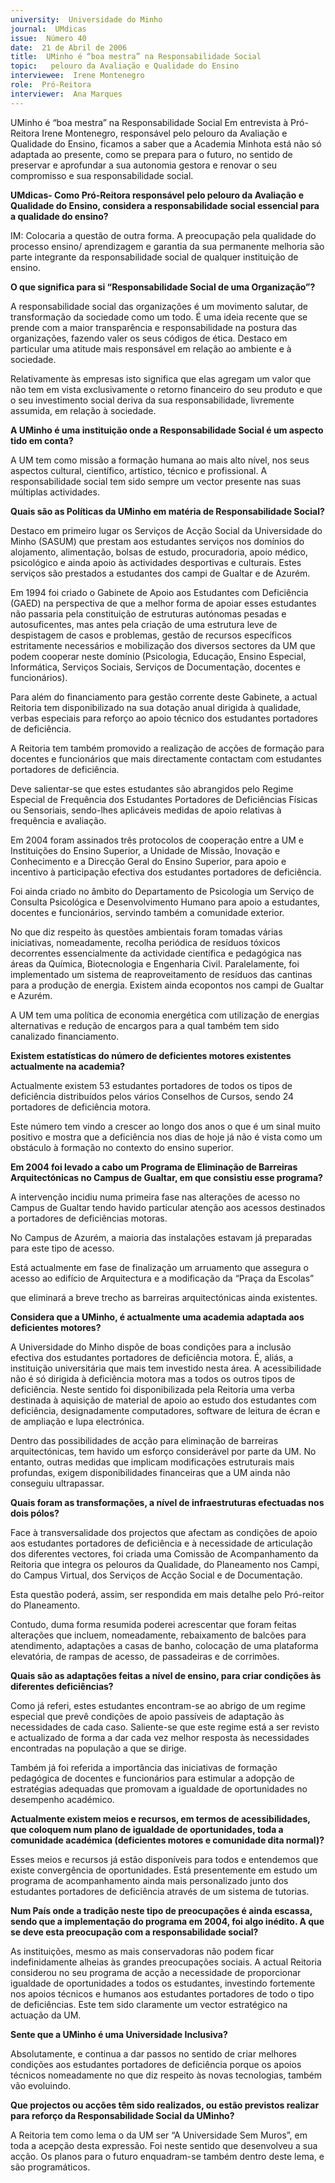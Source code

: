 ```yaml
---
university:  Universidade do Minho
journal:  UMdicas
issue:  Número 40
date:  21 de Abril de 2006
title:  UMinho é “boa mestra” na Responsabilidade Social
topic:   pelouro da Avaliação e Qualidade do Ensino
interviewee:  Irene Montenegro
role:  Pró-Reitora
interviewer:  Ana Marques
---
```

 UMinho é “boa mestra” na Responsabilidade Social Em entrevista à Pró-Reitora Irene Montenegro, responsável pelo pelouro da Avaliação e Qualidade do Ensino, ficamos a saber que a Academia Minhota está não só adaptada  ao presente, como se prepara para o futuro, no sentido de preservar e aprofundar a sua autonomia gestora e renovar o seu compromisso e sua responsabilidade social.

**UMdicas- Como Pró-Reitora responsável pelo pelouro da Avaliação e Qualidade do Ensino, considera a responsabilidade social essencial para a qualidade do ensino?**

 IM: Colocaria a questão de outra forma. A preocupação pela qualidade do processo ensino/ aprendizagem e garantia da sua permanente melhoria são parte integrante da responsabilidade social de qualquer instituição de ensino.

**O que significa para si “Responsabilidade Social de uma Organização”?**

 A responsabilidade social das organizações é um movimento salutar, de transformação da sociedade como um todo. É uma ideia recente que se prende com a maior transparência e responsabilidade na postura das organizações, fazendo valer os seus códigos de ética. Destaco em particular uma atitude mais responsável em relação ao ambiente e à sociedade.

 Relativamente às empresas isto significa que elas agregam um valor que não tem em vista exclusivamente o retorno financeiro do seu produto e que o seu investimento social deriva da sua responsabilidade, livremente assumida, em relação à sociedade.

**A UMinho é uma instituição onde a Responsabilidade Social é um aspecto tido em conta?**

 A UM tem como missão a formação humana ao mais alto nível, nos seus aspectos cultural, científico, artístico, técnico e profissional. A responsabilidade social tem sido sempre um vector presente nas suas múltiplas actividades.

**Quais são as Políticas da UMinho em matéria de Responsabilidade Social?**

 Destaco em primeiro lugar os Serviços de Acção Social da Universidade do Minho (SASUM) que prestam aos estudantes serviços nos domínios do alojamento, alimentação, bolsas de estudo, procuradoria, apoio médico, psicológico e ainda apoio às actividades desportivas e culturais. Estes serviços são prestados a estudantes dos campi de Gualtar e de Azurém.

 Em 1994 foi criado o Gabinete de Apoio aos Estudantes com Deficiência (GAED) na perspectiva de que a melhor forma de apoiar esses estudantes não passaria pela constituição de estruturas autónomas pesadas e autosuficentes, mas antes pela criação de uma estrutura leve de despistagem de casos e problemas, gestão de recursos específicos estritamente necessários e mobilização dos diversos sectores da UM que podem cooperar neste domínio (Psicologia, Educação, Ensino Especial, Informática, Serviços Sociais, Serviços de Documentação, docentes e funcionários).

 Para além do financiamento para gestão corrente deste Gabinete, a actual Reitoria tem disponibilizado na sua dotação anual dirigida à qualidade, verbas especiais para reforço ao apoio técnico dos estudantes portadores de deficiência.

 A Reitoria tem também promovido a realização de acções de formação para docentes e funcionários que mais directamente contactam com estudantes portadores de deficiência.

 Deve salientar-se que estes estudantes são abrangidos pelo Regime Especial de Frequência dos Estudantes Portadores de Deficiências Físicas ou Sensoriais, sendo-lhes aplicáveis medidas de apoio relativas à frequência e avaliação.

 Em 2004 foram assinados três protocolos de cooperação entre a UM e Instituições do Ensino Superior, a Unidade de Missão, Inovação e Conhecimento e a Direcção Geral do Ensino Superior, para apoio e incentivo à participação efectiva dos estudantes portadores de deficiência.

 Foi ainda criado no âmbito do Departamento de Psicologia um Serviço de Consulta Psicológica e Desenvolvimento Humano para apoio a estudantes, docentes e funcionários, servindo também a comunidade exterior.

 No que diz respeito às questões ambientais foram tomadas várias iniciativas, nomeadamente, recolha periódica de resíduos tóxicos decorrentes essencialmente da actividade científica e pedagógica nas áreas da Química, Biotecnologia e Engenharia Civil. Paralelamente, foi implementado um sistema de reaproveitamento de resíduos das cantinas para a produção de energia. Existem ainda ecopontos nos campi de Gualtar e Azurém.

 A UM tem uma política de economia energética com utilização de energias alternativas e redução de encargos para a qual também tem sido canalizado financiamento.

**Existem estatísticas do número de deficientes motores existentes actualmente na academia?**

 Actualmente existem 53 estudantes portadores de todos os tipos de deficiência distribuídos pelos vários Conselhos de Cursos, sendo 24 portadores de deficiência motora.

 Este número tem vindo a crescer ao longo dos anos o que é um sinal muito positivo e mostra que a deficiência nos dias de hoje já não é vista como um obstáculo à formação no contexto do ensino superior.

**Em 2004 foi levado a cabo um Programa de Eliminação de Barreiras Arquitectónicas no Campus de Gualtar, em que consistiu esse programa?**

 A intervenção incidiu numa primeira fase nas alterações de acesso no Campus de Gualtar tendo havido particular atenção aos acessos destinados a portadores de deficiências motoras.

 No Campus de Azurém, a maioria das instalações estavam já preparadas para este tipo de acesso.

 Está actualmente em fase de finalização um arruamento que assegura o acesso ao edifício de Arquitectura e a modificação da “Praça da Escolas”

 que eliminará a breve trecho as barreiras arquitectónicas ainda existentes.

**Considera que a UMinho, é actualmente uma academia adaptada aos deficientes motores?**

 A Universidade do Minho dispõe de boas condições para a inclusão efectiva dos estudantes portadores de deficiência motora. É, aliás, a instituição universitária que mais tem investido nesta área. A acessibilidade não é só dirigida à deficiência motora mas a todos os outros tipos de deficiência. Neste sentido foi disponibilizada pela Reitoria uma verba destinada à aquisição de material de apoio ao estudo dos estudantes com deficiência, designadamente computadores, software de leitura de écran e de ampliação e lupa electrónica.

 Dentro das possibilidades de acção para eliminação de barreiras arquitectónicas, tem havido um esforço considerável por parte da UM. No entanto, outras medidas que implicam modificações estruturais mais profundas, exigem disponibilidades financeiras que a UM ainda não conseguiu ultrapassar.

**Quais foram as transformações, a nível de infraestruturas efectuadas nos dois pólos?**

 Face à transversalidade dos projectos que afectam as condições de apoio aos estudantes portadores de deficiência e à necessidade de articulação dos diferentes vectores, foi criada uma Comissão de Acompanhamento da Reitoria que integra os pelouros da Qualidade, do Planeamento nos Campi, do Campus Virtual, dos Serviços de Acção Social e de Documentação.

 Esta questão poderá, assim, ser respondida em mais detalhe pelo Pró-reitor do Planeamento.

 Contudo, duma forma resumida poderei acrescentar que foram feitas alterações que incluem, nomeadamente, rebaixamento de balcões para atendimento, adaptações a casas de banho, colocação de uma plataforma elevatória, de rampas de acesso, de passadeiras e de corrimões.

**Quais são as adaptações feitas a nível de ensino, para criar condições às diferentes deficiências?**

 Como já referi, estes estudantes encontram-se ao abrigo de um regime especial que prevê condições de apoio passíveis de adaptação às necessidades de cada caso. Saliente-se que este regime está a ser revisto e actualizado de forma a dar cada vez melhor resposta às necessidades encontradas na população a que se dirige.

 Também já foi referida a importância das iniciativas de formação pedagógica de docentes e funcionários para estimular a adopção de estratégias adequadas que promovam a igualdade de oportunidades no desempenho académico.

**Actualmente existem meios e recursos, em termos de acessibilidades, que coloquem num plano de igualdade de oportunidades, toda a comunidade académica (deficientes motores e comunidade dita normal)?**

 Esses meios e recursos já estão disponíveis para todos e entendemos que existe convergência de oportunidades. Está presentemente em estudo um programa de acompanhamento ainda mais personalizado junto dos estudantes portadores de deficiência através de um sistema de tutorias.

**Num País onde a tradição neste tipo de preocupações é ainda escassa, sendo que a implementação do programa em 2004, foi algo inédito. A que se deve esta preocupação com a responsabilidade social?**

 As instituições, mesmo as mais conservadoras não podem ficar indefinidamente alheias às grandes preocupações sociais. A actual Reitoria considerou no seu programa de acção a necessidade de proporcionar igualdade de oportunidades a todos os estudantes, investindo fortemente nos apoios técnicos e humanos aos estudantes portadores de todo o tipo de deficiências. Este tem sido claramente um vector estratégico na actuação da UM.

**Sente que a UMinho é uma Universidade Inclusiva?**

 Absolutamente, e continua a dar passos no sentido de criar melhores condições aos estudantes portadores de deficiência porque os apoios técnicos nomeadamente no que diz respeito às novas tecnologias, também vão evoluindo.

**Que projectos ou acções têm sido realizados, ou estão previstos realizar para reforço da Responsabilidade Social da UMinho?**

 A Reitoria tem como lema o da UM ser “A Universidade Sem Muros”, em toda a acepção desta expressão. Foi neste sentido que desenvolveu a sua acção. Os planos para o futuro enquadram-se também dentro deste lema, e são programáticos.

